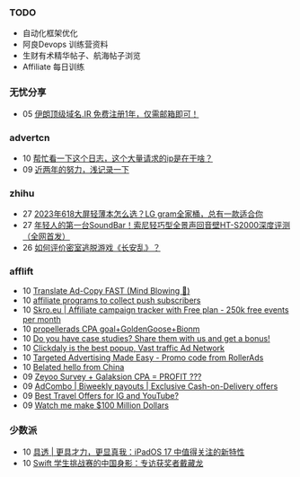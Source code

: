 ### TODO
-  自动化框架优化
-  阿良Devops 训练营资料
-  生财有术精华帖子、航海帖子浏览
-  Affiliate 每日训练

### 无忧分享
<!-- ruyo:START -->
-  05 [伊朗顶级域名.IR 免费注册1年，仅需邮箱即可！](https://51.ruyo.net/18397.html)<!-- ruyo:END -->

### advertcn
<!-- advertcn:START -->
-  10 [帮忙看一下这个日志，这个大量请求的ip是在干啥？](https://www.advertcn.com/forum.php?mod=viewthread&tid=110793)
-  09 [近两年的努力，浅记录一下](https://www.advertcn.com/forum.php?mod=viewthread&tid=110785)<!-- advertcn:END -->

### zhihu
<!-- zhihu:START -->
-  27 [2023年618大屏轻薄本怎么选？LG gram全家桶，总有一款适合你](http://zhuanlan.zhihu.com/p/632641888?utm_campaign=rss&utm_medium=rss&utm_source=rss&utm_content=title)
-  27 [年轻人的第一台SoundBar！索尼轻巧型全景声回音壁HT-S2000深度评测（全网首发）](http://zhuanlan.zhihu.com/p/630990296?utm_campaign=rss&utm_medium=rss&utm_source=rss&utm_content=title)
-  26 [如何评价密室逃脱游戏《长安乱》？](http://www.zhihu.com/question/563950552/answer/3045961312?utm_campaign=rss&utm_medium=rss&utm_source=rss&utm_content=title)<!-- zhihu:END -->

### afflift
<!-- afflift:START -->
-  10 [Translate Ad-Copy FAST &lpar;Mind Blowing 🤯&rpar;](https://afflift.com/f/threads/translate-ad-copy-fast-mind-blowing-%F0%9F%A4%AF.4598/?utm_source=rss&utm_medium=rss)
-  10 [affiliate programs to collect push subscribers](https://afflift.com/f/threads/affiliate-programs-to-collect-push-subscribers.11097/?utm_source=rss&utm_medium=rss)
-  10 [Skro.eu | Affiliate campaign tracker with Free plan - 250k free events per month](https://afflift.com/f/threads/skro-eu-affiliate-campaign-tracker-with-free-plan-250k-free-events-per-month.7260/?utm_source=rss&utm_medium=rss)
-  10 [propellerads CPA goal+GoldenGoose+Bionm](https://afflift.com/f/threads/propellerads-cpa-goal-goldengoose-bionm.11087/?utm_source=rss&utm_medium=rss)
-  10 [Do you have case studies? Share them with us and get a bonus!](https://afflift.com/f/threads/do-you-have-case-studies-share-them-with-us-and-get-a-bonus.10944/?utm_source=rss&utm_medium=rss)
-  10 [Clickdaly is the best popup, Vast traffic Ad Network](https://afflift.com/f/threads/clickdaly-is-the-best-popup-vast-traffic-ad-network.11066/?utm_source=rss&utm_medium=rss)
-  10 [Targeted Advertising Made Easy - Promo code from RollerAds](https://afflift.com/f/threads/targeted-advertising-made-easy-promo-code-from-rollerads.11091/?utm_source=rss&utm_medium=rss)
-  10 [Belated hello from China](https://afflift.com/f/threads/belated-hello-from-china.11094/?utm_source=rss&utm_medium=rss)
-  09 [Zeyoo Survey + Galaksion CPA = PROFIT ???](https://afflift.com/f/threads/zeyoo-survey-galaksion-cpa-profit.10574/?utm_source=rss&utm_medium=rss)
-  09 [AdCombo | Biweekly payouts | Exclusive Cash-on-Delivery offers](https://afflift.com/f/threads/adcombo-biweekly-payouts-exclusive-cash-on-delivery-offers.3509/?utm_source=rss&utm_medium=rss)
-  09 [Best Travel Offers for IG and YouTube?](https://afflift.com/f/threads/best-travel-offers-for-ig-and-youtube.11062/?utm_source=rss&utm_medium=rss)
-  09 [Watch me make $100 Million Dollars](https://afflift.com/f/threads/watch-me-make-100-million-dollars.10915/?utm_source=rss&utm_medium=rss)<!-- afflift:END -->

### 少数派
<!-- sspai:START -->
-  10 [具透 | 更具才力，更显真我：iPadOS 17 中值得关注的新特性](https://sspai.com/post/80257)
-  10 [Swift 学生挑战赛的中国身影：专访获奖者戴藏龙](https://sspai.com/post/80253)<!-- sspai:END -->
